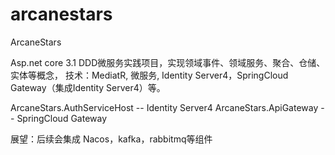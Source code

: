 # arcanestars
ArcaneStars

Asp.net core 3.1
DDD微服务实践项目，实现领域事件、领域服务、聚合、仓储、实体等概念， 技术：MediatR, 微服务, Identity Server4，SpringCloud Gateway（集成Identity Server4）等。 

ArcaneStars.AuthServiceHost   -- Identity Server4
ArcaneStars.ApiGateway        -- SpringCloud Gateway


展望：后续会集成 Nacos，kafka，rabbitmq等组件
